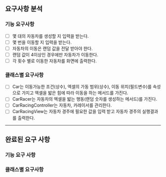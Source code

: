## 요구사항 분석
### 기능 요구사항
- [ ] 몇 대의 자동차를 생성할 지 입력을 받는다.
- [ ] 몇 번을 이동할 지 입력을 받는다.
- [ ] 자동차의 이동은 랜덤 값을 전달 받아야 한다.
- [ ] 랜덤 값이 4이상인 경우에만 자동차가 이동한다.
- [ ] 각 횟수 별로 이동한 자동차를 화면에 출력한다.

### 클래스별 요구사항
- [ ] Car는 이동가능한 조건(상수), 엑셀의 가동 범위(상수), 이동 위치(필드변수)를 속성으로 가지고 엑셀을 밟은 힘에 따라 이동을 하는 메서드를 가진다.
- [ ] CarRacer는 자동차의 엑셀을 밟는 행동(랜덤 숫자를 생성하는 메서드)를 가진다.
- [ ] CarRacingController는 자동차, 카레이서를 관리한다.
- [ ] CarRacingView는 자동차 경주에 필요한 값을 입력 받고 자동차 경주의 실행결과를 출력한다.

---
## 완료된 요구 사항
### 기능 요구 사항


### 클래스별 요구사항